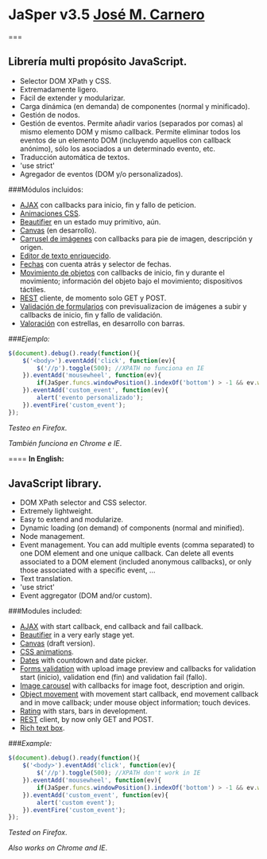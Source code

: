 # JaSper v3.5 [José M. Carnero](https://sargazos.net)
===

## Librería multi propósito JavaScript.

- Selector DOM XPath y CSS.
- Extremadamente ligero.
- Fácil de extender y modularizar.
- Carga dinámica (en demanda) de componentes (normal y minificado).
- Gestión de nodos.
- Gestión de eventos. Permite añadir varios (separados por comas) al mismo elemento DOM y mismo callback. Permite eliminar todos los eventos de un elemento DOM (incluyendo aquellos con callback anónimo), sólo los asociados a un determinado evento, etc.
- Traducción automática de textos.
- 'use strict'
- Agregador de eventos (DOM y/o personalizados).

###Módulos incluidos:

- [AJAX](JaSper_ajax.js) con callbacks para inicio, fin y fallo de peticion.
- [Animaciones CSS](JaSper_anim.js).
- [Beautifier](JaSper_beautify.js) en un estado muy primitivo, aún.
- [Canvas](JaSper_canvas.js) (en desarrollo).
- [Carrusel de imágenes](JaSper_lightbox.js) con callbacks para pie de imagen, descripción y origen.
- [Editor de texto enriquecido](JaSper_rtb.js).
- [Fechas](JaSper_datetime.js) con cuenta atrás y selector de fechas.
- [Movimiento de objetos](JaSper_move.js) con callbacks de inicio, fin y durante el movimiento; información del objeto bajo el movimiento; dispositivos táctiles.
- [REST](JaSper_rest.js) cliente, de momento solo GET y POST.
- [Validación de formularios](JaSper_formazo.js) con previsualizacion de imágenes a subir y callbacks de inicio, fin y fallo de validación.
- [Valoración](JaSper_rating.js) con estrellas, en desarrollo con barras.

###*Ejemplo:*
```javascript
$(document).debug().ready(function(){
	$('<body>').eventAdd('click', function(ev){
		$('//p').toggle(500); //XPATH no funciona en IE
	}).eventAdd('mousewheel', function(ev){
		if(JaSper.funcs.windowPosition().indexOf('bottom') > -1 && ev.wheelDelta == -3) alert('fin de página');
	}).eventAdd('custom_event', function(ev){
		alert('evento personalizado');
	}).eventFire('custom_event');
});
```

_Testeo en Firefox_.

_También funciona en Chrome e IE_.

====
**In English:**

## JavaScript library.

- DOM XPath selector and CSS selector.
- Extremely lightweight.
- Easy to extend and modularize.
- Dynamic loading (on demand) of components (normal and minified).
- Node management.
- Event management. You can add multiple events (comma separated) to one DOM element and one unique callback. Can delete all events associated to a DOM element (included anonymous callbacks), or only those associated with a specific event, ...
- Text translation.
- 'use strict'
- Event aggregator (DOM and/or custom).

###Modules included:

- [AJAX](JaSper_ajax.js) with start callback, end callback and fail callback.
- [Beautifier](JaSper_beautify.js) in a very early stage yet.
- [Canvas](JaSper_canvas.js) (draft version).
- [CSS animations](JaSper_anim.js).
- [Dates](JaSper_datetime.js) with countdown and date picker.
- [Forms validation](JaSper_formazo.js) with upload image preview and callbacks for validation start (inicio), validation end (fin) and validation fail (fallo).
- [Image carousel](JaSper_lightbox.js) with callbacks for image foot, description and origin.
- [Object movement](JaSper_move.js) with movement start callback, end movement callback and in move callback; under mouse object information; touch devices.
- [Rating](JaSper_rating.js) with stars, bars in development.
- [REST](JaSper_rest.js) client, by now only GET and POST.
- [Rich text box](JaSper_rtb.js).

###*Example:*
```javascript
$(document).debug().ready(function(){
	$('<body>').eventAdd('click', function(ev){
		$('//p').toggle(500); //XPATH don't work in IE
	}).eventAdd('mousewheel', function(ev){
		if(JaSper.funcs.windowPosition().indexOf('bottom') > -1 && ev.wheelDelta == -3) alert('end of page');
	}).eventAdd('custom_event', function(ev){
		alert('custom event');
	}).eventFire('custom_event');
});
```

_Tested on Firefox_.

_Also works on Chrome and IE_.
